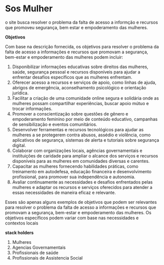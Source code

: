 # Sos Mulher
o site busca resolver o problema da falta de acesso a informção e recursos que promoveu segurança, bem estar e empoderamento das mulheres.

**Objetivos**

Com base na descrição fornecida, os objetivos para resolver o problema da falta de acesso a informações e recursos que promovam a segurança, bem-estar e empoderamento das mulheres podem incluir:

1. Disponibilizar informações educativas sobre direitos das mulheres, saúde, segurança pessoal e recursos disponíveis para ajudar a enfrentar desafios específicos que as mulheres enfrentam.
2. Oferecer acesso a recursos e serviços de apoio, como linhas de ajuda, abrigos de emergência, aconselhamento psicológico e orientação jurídica.
3. Facilitar a criação de uma comunidade online segura e solidária onde as mulheres possam compartilhar experiências, buscar apoio mútuo e trocar informações.
4. Promover a conscientização sobre questões de gênero e empoderamento feminino por meio de conteúdo educativo, campanhas de sensibilização e eventos comunitários.
5. Desenvolver ferramentas e recursos tecnológicos para ajudar as mulheres a se protegerem contra abusos, assédio e violência, como aplicativos de segurança, sistemas de alerta e tutoriais sobre segurança digital.
6. Colaborar com organizações locais, agências governamentais e instituições de caridade para ampliar o alcance dos serviços e recursos disponíveis para as mulheres em comunidades diversas e carentes.
7. Capacitar as mulheres fornecendo habilidades práticas, como treinamento em autodefesa, educação financeira e desenvolvimento profissional, para promover sua independência e autonomia.
8. Avaliar continuamente as necessidades e desafios enfrentados pelas mulheres e adaptar os recursos e serviços oferecidos para atender a essas necessidades de maneira eficaz e relevante.

Esses são apenas alguns exemplos de objetivos que podem ser relevantes para resolver o problema da falta de acesso a informações e recursos que promovam a segurança, bem-estar e empoderamento das mulheres. Os objetivos específicos podem variar com base nas necessidades e contextos locais

**stack holders**
1. Mulheres
2. Agencias Governamentais
3. Profissionais de saúde
4.  Profissionais de Assistencia Social